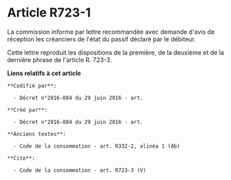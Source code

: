 # Article R723-1

La commission informe par lettre recommandée avec demande d'avis de réception les créanciers de l'état du passif déclaré par
le débiteur. 

Cette lettre reproduit les dispositions de la première, de la deuxième et de la dernière phrase de l'article R. 723-3.

**Liens relatifs à cet article**

	**Codifié par**:

	  - Décret n°2016-884 du 29 juin 2016 - art.

	**Créé par**:

	  - Décret n°2016-884 du 29 juin 2016 - art.

	**Anciens textes**:

	  - Code de la consommation - art. R332-2, alinéa 1 (Ab)

	**Cite**:

	  - Code de la consommation - art. R723-3 (V)
